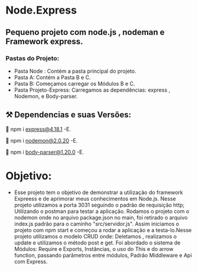 # Node.Express

## Pequeno projeto com node.js , nodeman e Framework express.

### Pastas do Projeto:

- Pasta Node : Contém a pasta principal do projeto.
- Pasta A: Contém a Pasta B e C.
- Pasta B: Começamos carregar os Módulos B e C.
- Pasta Projeto-Express: Carregamos as dependências: express , Nodemon, e Body-parser.

 ## :hammer_and_pick: Dependencias e suas Versões:

 :hammer: npm i express@4.18.1 -E.

 :hammer: npm i nodemon@2.0.20 -E.

 :hammer: npm i body-parser@1.20.0 -E.

 # Objetivo:

 - Esse projeto tem o objetivo de demonstrar a utilização do framework Expreess e de aprimorar meus conhecimentos em Node.js. Nesse projeto utilizamos a porta 3031 seguindo o padrão de requisição http; Utilizando o postman para testar a aplicação. Rodamos o projeto com o nodemon onde no arquivo package.json no main, foi retirado o arquivo index.js padrão para o caminho "src/servidor.js". Assim iniciamos o projeto com npm start e começou a rodar a aplicação e a testa-lo.Nesse projeto utilizamos o modelo CRUD onde: Deletamos , realizamos o update e utilizamos o método post e get.
 Foi abordado o sistema de Módulos: Require e Exports, Instâncias, o uso do This e do arrow function, passando parâmetros entre módulos, Padrão Middleware e Api com Express.
  








